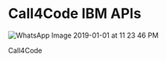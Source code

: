 # Call4Code IBM APIs

![WhatsApp Image 2019-01-01 at 11 23 46 PM](https://user-images.githubusercontent.com/35352600/61336783-adbfb800-a800-11e9-87de-7b703abf561c.jpeg)

Call4Code
